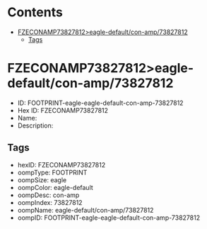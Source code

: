 



Contents
========

* [FZECONAMP73827812>eagle-default/con-amp/73827812](#fzeconamp73827812eagle-defaultcon-amp73827812)
	* [Tags](#tags)

# FZECONAMP73827812>eagle-default/con-amp/73827812

- ID: FOOTPRINT-eagle-eagle-default-con-amp-73827812
- Hex ID: FZECONAMP73827812
- Name: 
- Description: 

## Tags

- hexID: FZECONAMP73827812
- oompType: FOOTPRINT
- oompSize: eagle
- oompColor: eagle-default
- oompDesc: con-amp
- oompIndex: 73827812
- oompName: eagle-default/con-amp/73827812
- oompID: FOOTPRINT-eagle-eagle-default-con-amp-73827812
